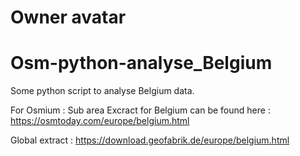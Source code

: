 # Owner avatar
# Osm-python-analyse_Belgium
 

Some python script to analyse Belgium data.







For Osmium : 
Sub area Excract for Belgium can be found here : https://osmtoday.com/europe/belgium.html



Global extract : https://download.geofabrik.de/europe/belgium.html
